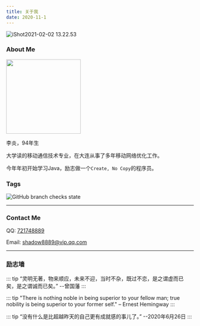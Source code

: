 ```yaml
---
title: 关于我
date: 2020-11-1
---
```

![iShot2021-02-02 13.22.53](https://images.shiguangping.com//imgs/20210202132719.png)



### About Me

<img src="https://images.shiguangping.com/imgs/201911/IMG_52d80c.jpg" style="width:200px"/>

李炎，94年生

大学读的移动通信技术专业，在大连从事了多年移动网络优化工作。

今年年初开始学习Java，励志做一个`Create, No Copy`的程序员。

### Tags

<img alt="GitHub branch checks state" src="https://img.shields.io/badge/-I%20want%20be%20useful-brightgreen?style=for-the-badge">

---
### Contact Me

QQ: [721748889](http://wpa.qq.com/msgrd?v=3&uin=721748889&site=qq&menu=yes)

Email: [shadow8889@vip.qq.com](mailto://shadow8889@vip.qq.com)



---
### 励志墙
::: tip
“灵明无著，物来顺应，未来不迎，当时不杂，既过不恋，是之谓虚而已矣，是之谓诚而已矣。” --曾国藩
:::

::: tip
"There is nothing noble in being superior to your fellow man; true nobility is being superior to your former self." – Ernest Hemingway
:::

::: tip
“没有什么是比超越昨天的自己更有成就感的事儿了。” --2020年6月26日
:::

